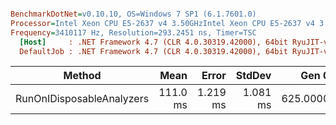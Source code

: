 ``` ini

BenchmarkDotNet=v0.10.10, OS=Windows 7 SP1 (6.1.7601.0)
Processor=Intel Xeon CPU E5-2637 v4 3.50GHzIntel Xeon CPU E5-2637 v4 3.50GHz, ProcessorCount=16
Frequency=3410117 Hz, Resolution=293.2451 ns, Timer=TSC
  [Host]     : .NET Framework 4.7 (CLR 4.0.30319.42000), 64bit RyuJIT-v4.7.2116.0
  DefaultJob : .NET Framework 4.7 (CLR 4.0.30319.42000), 64bit RyuJIT-v4.7.2116.0


```
|                    Method |     Mean |    Error |   StdDev |    Gen 0 | Allocated |
|-------------------------- |---------:|---------:|---------:|---------:|----------:|
| RunOnIDisposableAnalyzers | 111.0 ms | 1.219 ms | 1.081 ms | 625.0000 |   4.05 MB |
